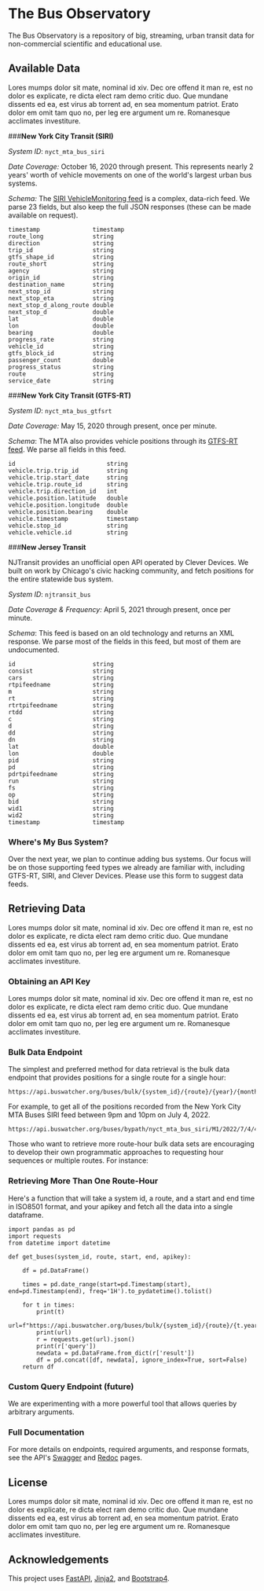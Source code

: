 # The Bus Observatory

The Bus Observatory is a repository of big, streaming, urban transit data for non-commercial scientific and educational use.
## Available Data

Lores mumps dolor sit mate, nominal id xiv. Dec ore offend it man re, est no dolor es explicate, re dicta elect ram demo critic duo. Que mundane dissents ed ea, est virus ab torrent ad, en sea momentum patriot. Erato dolor em omit tam quo no, per leg ere argument um re. Romanesque acclimates investiture.

###**New York City Transit (SIRI)**

*System ID*: `nyct_mta_bus_siri`

*Date Coverage:*
October 16, 2020 through present. This represents nearly 2 years' worth of vehicle movements on one of the world's largest urban bus systems.

*Schema:* The [SIRI VehicleMonitoring feed](https://bustime.mta.info/wiki/Developers/SIRIVehicleMonitoring) is a complex, data-rich feed. We parse 23 fields, but also keep the full JSON responses (these can be made available on request).

    timestamp           	timestamp       	                    
    route_long          	string              	                    
    direction           	string              	                    
    trip_id             	string              	                    
    gtfs_shape_id       	string              	                    
    route_short         	string              	                    
    agency              	string              	                    
    origin_id           	string              	                    
    destination_name    	string              	                    
    next_stop_id        	string              	                    
    next_stop_eta       	string              	                    
    next_stop_d_along_route	double              	                    
    next_stop_d         	double              	                    
    lat                 	double              	                    
    lon                 	double              	                    
    bearing             	double              	                    
    progress_rate       	string              	                    
    vehicle_id          	string              	                    
    gtfs_block_id       	string              	                    
    passenger_count     	double              	                    
    progress_status     	string              	                    
    route               	string              	                    
    service_date        	string    

###**New York City Transit (GTFS-RT)**

*System ID*: `nyct_mta_bus_gtfsrt`

*Date Coverage:*
May 15, 2020 through present, once per minute.

*Schema*: The MTA also provides vehicle positions through its [GTFS-RT feed](https://bustime.mta.info/wiki/Developers/GTFSRt). We parse all fields in this feed.

    id                  	    string              	                    
    vehicle.trip.trip_id	    string              	                    
    vehicle.trip.start_date	    string              	                    
    vehicle.trip.route_id	    string              	                    
    vehicle.trip.direction_id	int                 	                    
    vehicle.position.latitude	double              	                    
    vehicle.position.longitude	double              	                    
    vehicle.position.bearing	double              	                    
    vehicle.timestamp   	    timestamp           	                    
    vehicle.stop_id     	    string              	                    
    vehicle.vehicle.id  	    string 

###**New Jersey Transit**

NJTransit provides an unofficial open API operated by Clever Devices. We built on work by Chicago's civic hacking community, and fetch positions for the entire statewide bus system.

*System ID*: `njtransit_bus`

*Date Coverage & Frequency:*
April 5, 2021 through present, once per minute.

*Schema*: This feed is based on an old technology and returns an XML response. We parse most of the fields in this feed, but most of them are undocumented.

    id                  	string              	                    
    consist             	string              	                    
    cars                	string              	                    
    rtpifeedname        	string              	                    
    m                   	string              	                    
    rt                  	string              	                    
    rtrtpifeedname      	string              	                    
    rtdd                	string              	                    
    c                   	string              	                    
    d                   	string              	                    
    dd                  	string              	                    
    dn                  	string              	                    
    lat                 	double              	                    
    lon                 	double              	                    
    pid                 	string              	                    
    pd                  	string              	                    
    pdrtpifeedname      	string              	                    
    run                 	string              	                    
    fs                  	string              	                    
    op                  	string              	                    
    bid                 	string              	                    
    wid1                	string              	                    
    wid2                	string              	                    
    timestamp           	timestamp    


### Where's My Bus System?

Over the next year, we plan to continue adding bus systems. Our focus will be on those supporting feed types we already are familiar with, including GTFS-RT, SIRI, and Clever Devices. Please use this form to suggest data feeds.

## Retrieving Data

Lores mumps dolor sit mate, nominal id xiv. Dec ore offend it man re, est no dolor es explicate, re dicta elect ram demo critic duo. Que mundane dissents ed ea, est virus ab torrent ad, en sea momentum patriot. Erato dolor em omit tam quo no, per leg ere argument um re. Romanesque acclimates investiture.
### Obtaining an API Key

Lores mumps dolor sit mate, nominal id xiv. Dec ore offend it man re, est no dolor es explicate, re dicta elect ram demo critic duo. Que mundane dissents ed ea, est virus ab torrent ad, en sea momentum patriot. Erato dolor em omit tam quo no, per leg ere argument um re. Romanesque acclimates investiture.
### Bulk Data Endpoint
The simplest and preferred method for data retrieval is the bulk data endpoint that provides positions for a single route for a single hour:

    https://api.buswatcher.org/buses/bulk/{system_id}/{route}/{year}/{month}/{day}/{hour}/{apikey}

For example, to get all of the positions recorded from the New York City MTA Buses SIRI feed between 9pm and 10pm on July 4, 2022.

    https://api.buswatcher.org/buses/bypath/nyct_mta_bus_siri/M1/2022/7/4/4/sfsafasfasf

Those who want to retrieve more route-hour bulk data sets are encouraging to develop their own programmatic approaches to requesting hour sequences or multiple routes. For instance:

### Retrieving More Than One Route-Hour
Here's a function that will take a system id, a route, and a start and end time in ISO8501 format, and your apikey and fetch all the data into a single dataframe.

    import pandas as pd
    import requests
    from datetime import datetime

    def get_buses(system_id, route, start, end, apikey):

        df = pd.DataFrame()

        times = pd.date_range(start=pd.Timestamp(start), end=pd.Timestamp(end), freq='1H').to_pydatetime().tolist()
        
        for t in times:
            print(t)
            url=f"https://api.buswatcher.org/buses/bulk/{system_id}/{route}/{t.year}/{t.month}/{t.day}/{t.hour}/{apikey}"
            print(url)
            r = requests.get(url).json()
            print(r['query'])
            newdata = pd.DataFrame.from_dict(r['result'])
            df = pd.concat([df, newdata], ignore_index=True, sort=False)        
        return df

### Custom Query Endpoint (future)
We are experimenting with a more powerful tool that allows queries by arbitrary arguments.

### Full Documentation
For more details on endpoints, required arguments, and response formats, see the API's [Swagger]("/docs") and [Redoc]("/redoc") pages.


## License
Lores mumps dolor sit mate, nominal id xiv. Dec ore offend it man re, est no dolor es explicate, re dicta elect ram demo critic duo. Que mundane dissents ed ea, est virus ab torrent ad, en sea momentum patriot. Erato dolor em omit tam quo no, per leg ere argument um re. Romanesque acclimates investiture.

## Acknowledgements

This project uses [FastAPI](https://fastapi.tiangolo.com/), [Jinja2](https://jinja.palletsprojects.com/en/2.11.x/), and [Bootstrap4](https://getbootstrap.com/docs/4.1/getting-started/introduction/).

